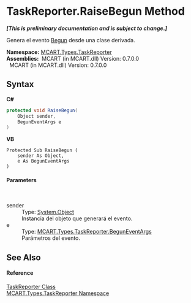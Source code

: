 # TaskReporter.RaiseBegun Method 
 _**\[This is preliminary documentation and is subject to change.\]**_

Genera el evento <a href="0c308070-92da-dcc7-e2fd-2913c32e7f23">Begun</a> desde una clase derivada.

**Namespace:**&nbsp;<a href="256f3901-18cb-eeca-835c-7de778822db3">MCART.Types.TaskReporter</a><br />**Assemblies:**&nbsp;&nbsp;MCART (in MCART.dll) Version: 0.7.0.0<br />&nbsp;&nbsp;MCART (in MCART.dll) Version: 0.7.0.0<br />

## Syntax

**C#**<br />
``` C#
protected void RaiseBegun(
	Object sender,
	BegunEventArgs e
)
```

**VB**<br />
``` VB
Protected Sub RaiseBegun ( 
	sender As Object,
	e As BegunEventArgs
)
```


#### Parameters
&nbsp;<dl><dt>sender</dt><dd>Type: <a href="http://msdn2.microsoft.com/es-es/library/e5kfa45b" target="_blank">System.Object</a><br />Instancia del objeto que generará el evento.</dd><dt>e</dt><dd>Type: <a href="a371695a-f534-56e7-a8fe-595fa414d684">MCART.Types.TaskReporter.BegunEventArgs</a><br />Parámetros del evento.</dd></dl>

## See Also


#### Reference
<a href="fe1298ce-fcb6-fe04-51dd-afbf902d46d9">TaskReporter Class</a><br /><a href="256f3901-18cb-eeca-835c-7de778822db3">MCART.Types.TaskReporter Namespace</a><br />
